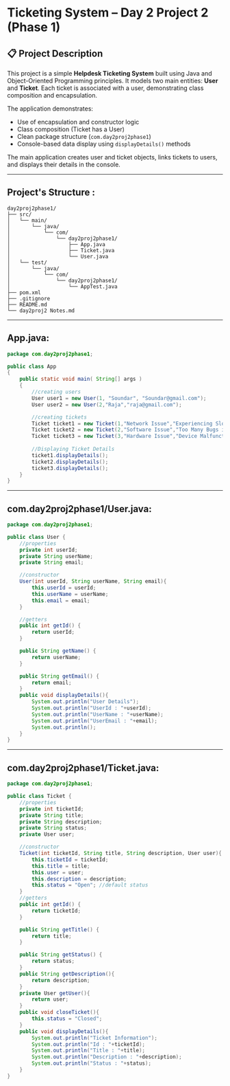# Ticketing System – Day 2 Project 2 (Phase 1)

## 📋 Project Description

This project is a simple **Helpdesk Ticketing System** built using Java and Object-Oriented Programming principles. It models two main entities: **User** and **Ticket**. Each ticket is associated with a user, demonstrating class composition and encapsulation.

The application demonstrates:
- Use of encapsulation and constructor logic
- Class composition (Ticket has a User)
- Clean package structure (`com.day2proj2phase1`)
- Console-based data display using `displayDetails()` methods

The main application creates user and ticket objects, links tickets to users, and displays their details in the console.

---

## Project's Structure :
```
day2proj2phase1/
├── src/
│   └── main/
│       └── java/
│           └── com/
│               └── day2proj2phase1/
│                   ├── App.java
│                   ├── Ticket.java
│                   └── User.java
│   └── test/
│       └── java/
│           └── com/
│               └── day2proj2phase1/
│                   └── AppTest.java
├── pom.xml
├── .gitignore
├── README.md
└── day2proj2 Notes.md
```

---

## App.java:
```java
package com.day2proj2phase1;

public class App 
{
    public static void main( String[] args )
    {
        //creating users
        User user1 = new User(1, "Soundar", "Soundar@gmail.com");
        User user2 = new User(2,"Raja","raja@gmail.com");

        //creating tickets
        Ticket ticket1 = new Ticket(1,"Network Issue","Experiencing Slow Network",user1);
        Ticket ticket2 = new Ticket(2,"Software Issue","Too Many Bugs in the App",user2);
        Ticket ticket3 = new Ticket(3,"Hardware Issue","Device Malfunction",user1);
        
        //Displaying Ticket Details
        ticket1.displayDetails();
        ticket2.displayDetails();
        ticket3.displayDetails();
    }
}
```

---

## com.day2proj2phase1/User.java:
```java
package com.day2proj2phase1;

public class User {
    //properties
    private int userId;
    private String userName;
    private String email;

    //constructor
    User(int userId, String userName, String email){
        this.userId = userId;
        this.userName = userName;
        this.email = email;
    }

    //getters
    public int getId() {
        return userId;
    }

    public String getName() {
        return userName;
    }

    public String getEmail() {
        return email;
    }
    public void displayDetails(){
        System.out.println("User Details");
        System.out.println("UserId : "+userId);
        System.out.println("UserName : "+userName);
        System.out.println("UserEmail : "+email);
        System.out.println();
    }
}
```

---

## com.day2proj2phase1/Ticket.java:
```java
package com.day2proj2phase1;

public class Ticket {
    //properties
    private int ticketId;
    private String title;
    private String description;
    private String status;
    private User user;

    //constructor
    Ticket(int ticketId, String title, String description, User user){
        this.ticketId = ticketId;
        this.title = title;
        this.user = user;
        this.description = description;
        this.status = "Open"; //default status
    }
    //getters
    public int getId() {
        return ticketId;
    }

    public String getTitle() {
        return title;
    }

    public String getStatus() {
        return status;
    }
    public String getDescription(){
        return description;
    }
    private User getUser(){
        return user;
    }
    public void closeTicket(){
        this.status = "Closed";
    }
    public void displayDetails(){
        System.out.println("Ticket Information");
        System.out.println("Id : "+ticketId);
        System.out.println("Title : "+title);
        System.out.println("Description : "+description);
        System.out.println("Status : "+status);
    }
}
```